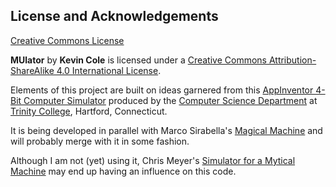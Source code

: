 ## License and Acknowledgements

[Creative Commons
License](https://i.creativecommons.org/l/by-sa/4.0/88x31.png")

__MUlator__ by __Kevin Cole__ is licensed under a [Creative Commons
Attribution-ShareAlike 4.0 International
License](http://creativecommons.org/licenses/by-sa/4.0/).

Elements of this project are built on ideas garnered from this
[AppInventor 4-Bit Computer
Simulator](http://appinventor.cs.trincoll.edu/csp/webapps/computer/gen0.html)
produced by the [Computer Science
Department](http://www.trincoll.edu/Academics/MajorsAndMinors/Computer/Pages/default.aspx)
at [Trinity College](http://www.trincoll.edu/), Hartford,
Connecticut.

It is being developed in parallel with Marco Sirabella's 
[Magical Machine](https://github.com/mjsir911/Magical-Machine) and will
probably merge with it in some fashion.

Although I am not (yet) using it,  Chris Meyer's [Simulator for a Mytical
Machine](http://www.openbookproject.net/py4fun/mm/simulator.html) may end
up having an influence on this code.
